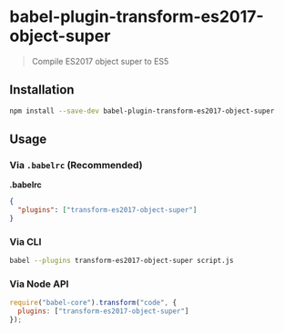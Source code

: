 # babel-plugin-transform-es2017-object-super

> Compile ES2017 object super to ES5

## Installation

```sh
npm install --save-dev babel-plugin-transform-es2017-object-super
```

## Usage

### Via `.babelrc` (Recommended)

**.babelrc**

```json
{
  "plugins": ["transform-es2017-object-super"]
}
```

### Via CLI

```sh
babel --plugins transform-es2017-object-super script.js
```

### Via Node API

```javascript
require("babel-core").transform("code", {
  plugins: ["transform-es2017-object-super"]
});
```

